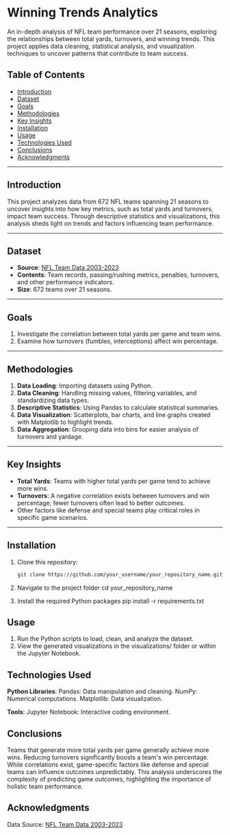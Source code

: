 # Winning Trends Analytics

An in-depth analysis of NFL team performance over 21 seasons, exploring the relationships between total yards, turnovers, and winning trends. This project applies data cleaning, statistical analysis, and visualization techniques to uncover patterns that contribute to team success.

## Table of Contents
- [Introduction](#introduction)
- [Dataset](#dataset)
- [Goals](#goals)
- [Methodologies](#methodologies)
- [Key Insights](#key-insights)
- [Installation](#installation)
- [Usage](#usage)
- [Technologies Used](#technologies-used)
- [Conclusions](#conclusions)
- [Acknowledgments](#acknowledgments)

---

## Introduction
This project analyzes data from 672 NFL teams spanning 21 seasons to uncover insights into how key metrics, such as total yards and turnovers, impact team success. Through descriptive statistics and visualizations, this analysis sheds light on trends and factors influencing team performance.

---

## Dataset
- **Source**: [NFL Team Data 2003-2023](https://github.com/OpenDataO/NFL-Team-Data-2003-2023)
- **Contents**: Team records, passing/rushing metrics, penalties, turnovers, and other performance indicators.
- **Size**: 672 teams over 21 seasons.

---

## Goals
1. Investigate the correlation between total yards per game and team wins.
2. Examine how turnovers (fumbles, interceptions) affect win percentage.

---

## Methodologies
1. **Data Loading**: Importing datasets using Python.
2. **Data Cleaning**: Handling missing values, filtering variables, and standardizing data types.
3. **Descriptive Statistics**: Using Pandas to calculate statistical summaries.
4. **Data Visualization**: Scatterplots, bar charts, and line graphs created with Matplotlib to highlight trends.
5. **Data Aggregation**: Grouping data into bins for easier analysis of turnovers and yardage.

---

## Key Insights
- **Total Yards**: Teams with higher total yards per game tend to achieve more wins.
- **Turnovers**: A negative correlation exists between turnovers and win percentage; fewer turnovers often lead to better outcomes.
- Other factors like defense and special teams play critical roles in specific game scenarios.

---

## Installation
1. Clone this repository:
   ```bash
   git clone https://github.com/your_username/your_repository_name.git

2. Navigate to the project folder
   cd your_repository_name

3. Install the required Python packages
  pip install -r requirements.txt

## Usage
1. Run the Python scripts to load, clean, and analyze the dataset.
2. View the generated visualizations in the visualizations/ folder or within the Jupyter Notebook.

## Technologies Used

**Python Libraries**:
   Pandas: Data manipulation and cleaning.
   NumPy: Numerical computations.
   Matplotlib: Data visualization.
   
**Tools**:
Jupyter Notebook: Interactive coding environment.

## Conclusions

Teams that generate more total yards per game generally achieve more wins.
Reducing turnovers significantly boosts a team's win percentage.
While correlations exist, game-specific factors like defense and special teams can influence outcomes unpredictably.
This analysis underscores the complexity of predicting game outcomes, highlighting the importance of holistic team performance.

## Acknowledgments

Data Source: [NFL Team Data 2003-2023](https://github.com/OpenDataO/NFL-Team-Data-2003-2023)
